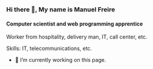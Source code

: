 ### Hi there 👋, My name is Manuel Freire
#### Computer scientist and web programming apprentice
Worker from hospitality, delivery man, IT, call center, etc.

Skills: IT, telecommunications, etc.

- 🔭 I’m currently working on this page. 
